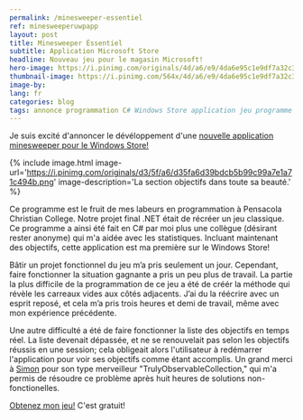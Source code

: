 ```yaml
---
permalink: /minesweeper-essentiel
ref: minesweeperuwpapp
layout: post
title: Minesweeper Éssentiel
subtitle: Application Microsoft Store
headline: Nouveau jeu pour le magasin Microsoft!
hero-image: https://i.pinimg.com/originals/4d/a6/e9/4da6e95c1e9df7a32c30be1072e6d803.png
thumbnail-image: https://i.pinimg.com/564x/4d/a6/e9/4da6e95c1e9df7a32c30be1072e6d803.jpg
image-by:
lang: fr
categories: blog
tags: annonce programmation C# Windows Store application jeu programme minesweeper projet UWP Windows10
---
```

Je suis excité d'annoncer le dévéloppement d'une <a href="https://www.microsoft.com/en-us/store/p/minesweeper-basic/9plmlc1pkc6g">nouvelle application minesweeper pour le Windows Store!</a>

{% include image.html image-url='https://i.pinimg.com/originals/d3/5f/a6/d35fa6d39bdcb5b99c99a7e1a71c494b.png' image-description='La section objectifs dans toute sa beauté.' %}

Ce programme est le fruit de mes labeurs en programmation à Pensacola Christian College. Notre projet final .NET était de récréer un jeu classique. Ce programme a ainsi été fait en C# par moi plus une collègue (désirant rester anonyme) qui m'a aidée avec les statistiques. Incluant maintenant des objectifs, cette application est ma première sur le Windows Store!

Bâtir un projet fonctionnel du jeu m’a pris seulement un jour. Cependant, faire fonctionner la situation gagnante a pris un peu plus de travail. La partie la plus difficile de la programmation de ce jeu a été de créér la méthode qui révèle les carreaux vides aux côtés adjacents. J’ai du la réécrire avec un esprit reposé, et cela m’a pris trois heures et demi de travail, même avec mon expérience précédente.

Une autre difficulté a été de faire fonctionner la liste des objectifs en temps réel. La liste devenait dépassée, et ne se renouvelait pas selon les objectifs réussis en une session; cela obligeait alors l'utilisateur à redémarrer l'application pour voir ses objectifs comme étant accomplis. Un grand merci à <a href="https://stackoverflow.com/users/600698/simon">Simon</a> pour son type merveilleur "TrulyObservableCollection," qui m'a permis de résoudre ce problème après huit heures de solutions non-fonctionelles.

<a href="https://www.microsoft.com/en-us/store/p/minesweeper-basic/9plmlc1pkc6g">Obtenez mon jeu!</a> C'est gratuit!
